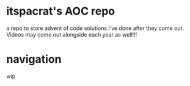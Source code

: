 # itspacrat's AOC repo
a repo to store advent of code solutions i've done after they come out. Videos may come out alongside each year as well!!!
# navigation
wip
